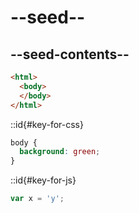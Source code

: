 # --seed--

## --seed-contents--

```html
<html>
  <body>
  </body>
</html>
```
::id{#key-for-css}



```css
body {
  background: green;
}
```




::id{#key-for-js}
```js
var x = 'y';
```
